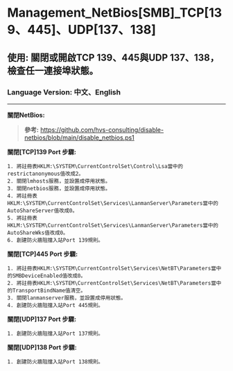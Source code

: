 # Management_NetBios[SMB]_TCP[139、445]、UDP[137、138]

## 使用: 關閉或開啟TCP 139、445與UDP 137、138，檢查任一連接埠狀態。

### Language Version: 中文、English
________________________________________________________________________________________________________________


**關閉NetBios:**
>**參考:** https://github.com/hvs-consulting/disable-netbios/blob/main/disable_netbios.ps1


**關閉[TCP]139 Port 步驟:**
```
1. 將註冊表HKLM:\SYSTEM\CurrentControlSet\Control\Lsa當中的restrictanonymous值改成2。
2. 關閉lmhosts服務，並設置成停用狀態。
3. 關閉netbios服務，並設置成停用狀態。
4. 將註冊表HKLM:\SYSTEM\CurrentControlSet\Services\LanmanServer\Parameters當中的AutoShareServer值改成0。
5. 將註冊表HKLM:\SYSTEM\CurrentControlSet\Services\LanmanServer\Parameters當中的AutoShareWks值改成0。
6. 創建防火牆阻擋入站Port 139規則。
```

**關閉[TCP]445 Port 步驟:**
```
1. 將註冊表HKLM:\SYSTEM\CurrentControlSet\Services\NetBT\Parameters當中的SMBDeviceEnabled值改成0。
2. 將註冊表HKLM:\SYSTEM\CurrentControlSet\Services\NetBT\Parameters當中的TransportBindName值清空。
3. 關閉lanmanserver服務，並設置成停用狀態。
4. 創建防火牆阻擋入站Port 445規則。
```

**關閉[UDP]137 Port 步驟:**
```
1. 創建防火牆阻擋入站Port 137規則。
```

**關閉[UDP]138 Port 步驟:**
```
1. 創建防火牆阻擋入站Port 138規則。
```
